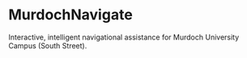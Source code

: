MurdochNavigate
===============

Interactive, intelligent navigational assistance for Murdoch University Campus (South Street).
